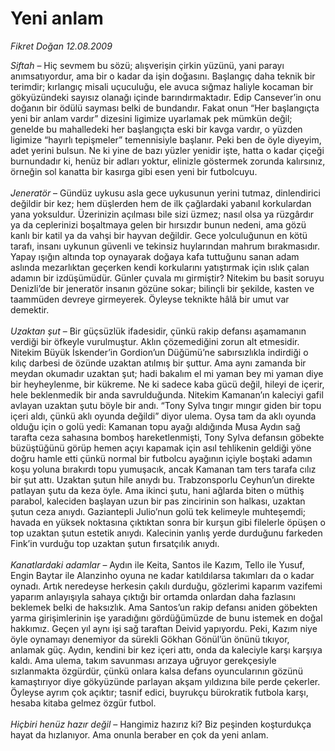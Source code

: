# Yeni anlam

*Fikret Doğan 12.08.2009*

<div class="taraf_structure_2col_1zq">
<div class="margen_n">



 <p><i>Siftah</i> – Hiç sevmem bu sözü; alışverişin çirkin yüzünü, yani parayı anımsatıyordur, ama bir o kadar da işin doğasını. Başlangıç daha teknik bir terimdir; kırlangıç misali uçuculuğu, ele avuca sığmaz haliyle kocaman bir gökyüzündeki sayısız olanağı içinde barındırmaktadır. Edip Cansever’in onu doğanın bir ödülü sayması belki de bundandır. Fakat onun “Her başlangıçta yeni bir anlam vardır” dizesini ligimize uyarlamak pek mümkün değil; genelde bu mahalledeki her başlangıçta eski bir kavga vardır, o yüzden ligimize “hayırlı tepişmeler” temennisiyle başlanır. Peki ben de öyle diyeyim, adet yerini bulsun. Ne ki yine de bazı yüzler yenidir işte, hatta o kadar çiçeği burnundadır ki, henüz bir adları yoktur, elinizle göstermek zorunda kalırsınız, örneğin sol kanatta bir kasırga gibi esen yeni bir futbolcuyu.<i> <br/><br/>Jeneratör</i> – Gündüz uykusu asla gece uykusunun yerini tutmaz, dinlendirici değildir bir kez; hem düşlerden hem de ilk çağlardaki yabanıl korkulardan yana yoksuldur. Üzerinizin açılması bile sizi üzmez; nasıl olsa ya rüzgârdır ya da ceplerinizi boşaltmaya gelen bir hırsızdır bunun nedeni, ama gözü kanlı bir katil ya da vahşi bir hayvan değildir. Gece yolculuğunun en kötü tarafı, insanı uykunun güvenli ve tekinsiz huylarından mahrum bırakmasıdır. Yapay ışığın altında top oynayarak doğaya kafa tuttuğunu sanan adam aslında mezarlıktan geçerken kendi korkularını yatıştırmak için ıslık çalan adamın bir izdüşümüdür. Günler çuvala mı girmiştir? Nitekim bu basit soruyu Denizli’de bir jeneratör insanın gözüne sokar; bilinçli bir şekilde, kasten ve taammüden devreye girmeyerek. Öyleyse teknikte hâlâ bir umut var demektir.<i> <br/><br/>Uzaktan şut</i> – Bir güçsüzlük ifadesidir, çünkü rakip defansı aşamamanın verdiği bir öfkeyle vurulmuştur. Aklın çözemediğini zorun alt etmesidir. Nitekim Büyük İskender’in Gordion’un Düğümü’ne sabırsızlıkla indirdiği o kılıç darbesi de özünde uzaktan atılmış bir şuttur. Ama aynı zamanda bir meydan okumadır uzaktan şut; hadi bakalım el mi yaman bey mi yaman diye bir heyheylenme, bir kükreme. Ne ki sadece kaba gücü değil, hileyi de içerir, hele beklenmedik bir anda savrulduğunda. Nitekim Kamanan’ın kaleciyi gafil avlayan uzaktan şutu böyle bir andı. “Tony Sylva tıngır mıngır giden bir topu içeri aldı, çünkü aklı oyunda değildi” diyor ulema. Oysa tam da aklı oyunda olduğu için o golü yedi: Kamanan topu ayağı aldığında Musa Aydın sağ tarafta ceza sahasına bomboş hareketlenmişti, Tony Sylva defansın göbekte büzüştüğünü görüp hemen açıyı kapamak için asıl tehlikenin geldiği yöne doğru hamle etti çünkü normal bir futbolcu ayağının içiyle boştaki adamın koşu yoluna bırakırdı topu yumuşacık, ancak Kamanan tam ters tarafa cılız bir şut attı. Uzaktan şutun hile anıydı bu. Trabzonsporlu Ceyhun’un direkte patlayan şutu da keza öyle. Ama ikinci şutu, hani ağlarda biten o müthiş parabol, kaleciden başlayan uzun bir pas zincirinin son halkası, uzaktan şutun ceza anıydı. Gaziantepli Julio’nun golü tek kelimeyle muhteşemdi; havada en yüksek noktasına çıktıktan sonra bir kurşun gibi filelerle öpüşen o top uzaktan şutun estetik anıydı. Kalecinin yanlış yerde durduğunu farkeden Fink’in vurduğu top uzaktan şutun fırsatçılık anıydı.<i> <br/><br/>Kanatlardaki adamlar</i> – Aydın ile Keita, Santos ile Kazım, Tello ile Yusuf, Engin Baytar ile Alanzinho oyuna ne kadar katıldılarsa takımları da o kadar oynadı. Artık neredeyse herkesin çakılı durduğu, gözlerimi kaparım vazifemi yaparım anlayışıyla sahaya çıktığı bir ortamda onlardan daha fazlasını beklemek belki de haksızlık. Ama Santos’un rakip defansı aniden göbekten yarma girişimlerinin işe yaradığını gördüğümüzde de bunu istemek en doğal hakkımız. Geçen yıl aynı işi sağ taraftan Deivid yapıyordu. Peki, Kazım niye öyle oynamayı denemiyor da sürekli Gökhan Gönül’ün önünü tıkıyor, anlamak güç. Aydın, kendini bir kez içeri attı, onda da kaleciyle karşı karşıya kaldı. Ama ulema, takım savunması arızaya uğruyor gerekçesiyle sızlanmakta özgürdür, çünkü onlara kalsa defans oyuncularının gözünü kamaştırıyor diye gökyüzünde parlayan akşam yıldızına bile perde çekerler. Öyleyse ayrım çok açıktır; tasnif edici, buyrukçu bürokratik futbola karşı, hesaba kitaba gelmez özgür futbol.<i> <br/><br/>Hiçbiri henüz hazır değil</i> – Hangimiz hazırız ki? Biz peşinden koşturdukça hayat da hızlanıyor. Ama onunla beraber en çok da yeni anlam.</p>
<br/>
<br/>
<br/>



<br/>


<div id="taraf_not">
</div>

</div>


</div>
